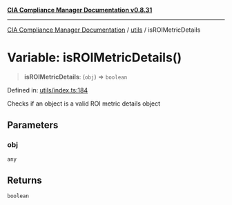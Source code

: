 [**CIA Compliance Manager Documentation v0.8.31**](../../README.md)

***

[CIA Compliance Manager Documentation](../../modules.md) / [utils](../README.md) / isROIMetricDetails

# Variable: isROIMetricDetails()

> **isROIMetricDetails**: (`obj`) => `boolean`

Defined in: [utils/index.ts:184](https://github.com/Hack23/cia-compliance-manager/blob/85c025371255f412469ec0119911b7cb143a6212/src/utils/index.ts#L184)

Checks if an object is a valid ROI metric details object

## Parameters

### obj

`any`

## Returns

`boolean`
